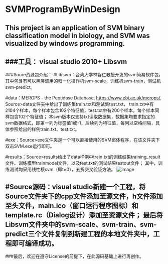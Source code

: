 # SVMProgramByWinDesign
This project is an application of SVM binary classification model in biology, and SVM was visualized by windows programming.
----------------------------------------------------------------------------------------------------------------------------
###工具：
visual studio 2010+
Libsvm
----------------------------------------------------------------------------------------------------------------------------
###Soure资源包介绍：
#Libsvm：台湾大学林智仁教授开发的svm简易软件包，其中包含有可以黑屏调用的归一化操作机svm-scale，训练机svm-train，测试机svm-predict。

#data：MEROPS - the Peptidase Database, https://www.ebi.ac.uk/merops/, Source>data文件夹中给出了训练集train.txt和测试集test.txt，
train.txt中有2104个样本，每个样本包含102个特征值，test.txt中有200个样本，每个样本同样包含102个特征值；
本svm版本仅支持txt读取数据集，数据集均要求指定的svm数据格式，即第一列为标签值1或-1，后续列为特征值，每列以空格间隔，具体参照给出的样例train.txt、test.txt。

#exe：Source>exe文件夹是一个可以直接使用的SVM窗体程序，在该文件夹下双击SVM.exe运行即可。

#results：Source>results给出了data样例中train.txt的训练结果training_result文件、训练模型trainmodel文件，以及test.txt的测试结果testout文件；
其中，训练测试均采用线性核svm（即t=0），五折交叉验证方法。
![image](https://user-images.githubusercontent.com/74043204/130211492-a9843a37-708e-4a68-83e4-08347844d164.png)

#Source源码：visual studio新建一个工程，将Source文件夹下的cpp文件添加至源文件，h文件添加至头文件，main.ico（窗口运行程序图标）和template.rc（Dialog设计）添加至资源文件；
最后将Libsvm文件夹中的svm-scale、svm-train、svm-predict三个文件复制到新建工程的本地文件夹中，工程即可编译成功。
----------------------------------------------------------------------------------------------------------------------------
###最后，欢迎在遵守License的前提下，在此源码基础上进行再创作。
